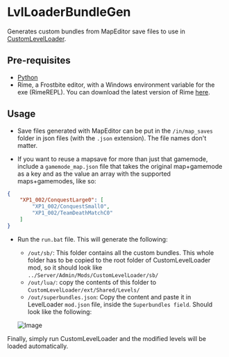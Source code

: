 # LvlLoaderBundleGen
Generates custom bundles from MapEditor save files to use in [CustomLevelLoader](https://github.com/BF3RM/CustomLevelLoader).

## Pre-requisites
- [Python](https://www.python.org/downloads/)
- Rime, a Frostbite editor, with a Windows environment variable for the exe (RimeREPL). You can download the latest version of Rime [here](https://i.nofate.me/36goiuRT0V1fZWd.zip).

## Usage
- Save files generated with MapEditor can be put in the `/in/map_saves` folder in json files (with the `.json` extension). The file names don't matter. 

- If you want to reuse a mapsave for more than just that gamemode, include a `gamemode_map.json` file that takes the original map+gamemode as a key and as the value an array with the supported maps+gamemodes, like so:

```json
{
	"XP1_002/ConquestLarge0": [
		"XP1_002/ConquestSmall0",
		"XP1_002/TeamDeathMatchC0"
	]
}
```

- Run the `run.bat` file. This will generate the following:
	- `/out/sb/`: This folder contains all the custom bundles. This whole folder has to be copied to the root folder of CustomLevelLoader mod, so it should look like `../Server/Admin/Mods/CustomLevelLoader/sb/`
	- `/out/lua/`: copy the contents of this folder to `CustomLevelLoader/ext/Shared/Levels/`
	- `/out/superbundles.json`: Copy the content and paste it in LevelLoader `mod.json` file, inside the `Superbundles field`. Should look like the following:

	![Image](https://user-images.githubusercontent.com/7466799/196763314-8da25ff9-a394-492e-91cf-c45e3b7d1740.png)

Finally, simply run CustomLevelLoader and the modified levels will be loaded automatically.
